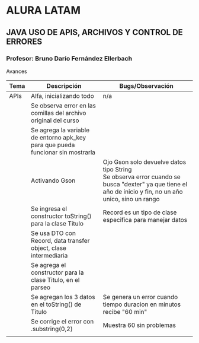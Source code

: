 # ALURA LATAM 
## JAVA USO DE APIS, ARCHIVOS Y CONTROL DE ERRORES
### Profesor: Bruno Darío Fernández Ellerbach
 

Avances

| Tema | Descripción                                                                     | Bugs/Observación                                                                                                                                           |
|------|---------------------------------------------------------------------------------|------------------------------------------------------------------------------------------------------------------------------------------------------------|
| APIs | Alfa, inicializando todo                                                        | n/a                                                                                                                                                        |
|      | Se observa error en las comillas del archivo original del curso                 |                                                                                                                                                            |
|      | Se agrega la variable de entorno apk_key para que pueda funcionar sin mostrarla |                                                                                                                                                            |
|      | Activando Gson                                                                  | Ojo Gson solo devuelve datos tipo String<br/>Se observa error cuando se busca "dexter" ya que tiene el año de inicio y fin, no un año unico, sino un rango |
|      | Se ingresa el constructor toString() para la clase Titulo                       | Record es un tipo de clase especifica para manejar datos                                                                                                   |
|      | Se usa DTO con Record, data transfer object, clase intermediaria                |                                                                                                                                                            |
|      | Se agrega el constructor para la clase Titulo, en el parseo                     |                                                                                                                                                            |
|      | Se agregan los 3 datos en el toString() de Titulo                               | Se genera un error cuando tiempo duracion en minutos recibe "60 min"                                                                                       |
|      | Se corrige el error con .substring(0,2)                                                    | Muestra 60 sin problemas                                                                                                                                   |
|      |                                                                                 |                                                                                                                                                            |
